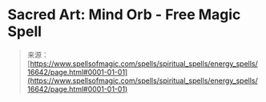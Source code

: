 <!--yml

category: 未分类

date: 2024-06-12 18:57:11

-->

# Sacred Art: Mind Orb - Free Magic Spell

> 来源：[https://www.spellsofmagic.com/spells/spiritual_spells/energy_spells/16642/page.html#0001-01-01](https://www.spellsofmagic.com/spells/spiritual_spells/energy_spells/16642/page.html#0001-01-01)
